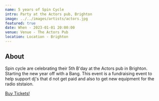 ```yaml
---
name: 5 years of Spin Cycle
intro: Party at the Actors pub, Brighton
image: ../../images/artists/actors.jpg
featured: true
date: When - 2023-01-01 20:00:00
venue: Venue - The Actors Pub
location: Location - Brighton
---
```


## About

Spin cycle are celebrating their 5th B'day at the Actors pub in Brighton. Starting the new year off
with a Bang. This event is a fundraising event to help support dj's that d not get paid and also to
get new equipment for the radio ststaion.

[Buy Tickets!](https://www.skiddle.com/whats-on/Brighton/The-Volks-Nightclub/Music-All-Night---End-of-Term---UKG-Take-Over/37118896/)
